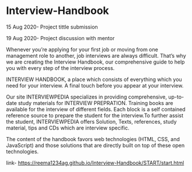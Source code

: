 # Interview-Handbook
15 Aug 2020- Project tittle submission

19 Aug 2020- Project discussion with mentor

Whenever you’re applying for your first job or moving from one management role to another, job interviews are always difficult. That’s why we are creating the Interview Handbook, our comprehensive guide to help you with every step of the interview process.

INTERVIEW HANDBOOK, a place which consists of everything which you need for your interview. A final touch before you appear at your interview.

Our site INTERVIEWPEDIA specializes in providing comprehensive, up-to-date study materials for INTERVIEW PREPRATION. Training books are available for the interview of different fields. Each block is a self contained reference source to prepare the student for the interview.To further assist the student, INTERVIEWPEDIA offers Solution, Texts, references, study material, tips and CDs which are interview specific. 

The content of the handbook favors web technologies (HTML, CSS, and JavaScript) and those solutions that are directly built on top of these open technologies. 


link-
https://reema1234ag.github.io/Interview-Handbook/START/start.html
